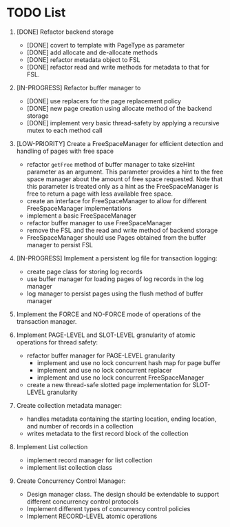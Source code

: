 <!--
 TODO.md - Persist
 
 Copyright 2021 Ketan Goyal
 
 Permission is hereby granted, free of charge, to any person obtaining a copy
 of this software and associated documentation files (the "Software"), to deal
 in the Software without restriction, including without limitation the rights
 to use, copy, modify, merge, publish, distribute, sublicense, and/or sell
 copies of the Software, and to permit persons to whom the Software is
 furnished to do so, subject to the following conditions:
 
 The above copyright notice and this permission notice shall be included in all
 copies or substantial portions of the Software.
 
 THE SOFTWARE IS PROVIDED "AS IS", WITHOUT WARRANTY OF ANY KIND, EXPRESS OR
 IMPLIED, INCLUDING BUT NOT LIMITED TO THE WARRANTIES OF MERCHANTABILITY,
 FITNESS FOR A PARTICULAR PURPOSE AND NONINFRINGEMENT. IN NO EVENT SHALL THE
 AUTHORS OR COPYRIGHT HOLDERS BE LIABLE FOR ANY CLAIM, DAMAGES OR OTHER
 LIABILITY, WHETHER IN AN ACTION OF CONTRACT, TORT OR OTHERWISE, ARISING FROM,
 OUT OF OR IN CONNECTION WITH THE SOFTWARE OR THE USE OR OTHER DEALINGS IN THE
 SOFTWARE.
-->

# TODO List

1. [DONE] Refactor backend storage
    - [DONE] covert to template with PageType as parameter
    - [DONE] add allocate and de-allocate methods
    - [DONE] refactor metadata object to FSL
    - [DONE] refactor read and write methods for metadata to that for FSL.

2. [IN-PROGRESS] Refactor buffer manager to
    - [DONE] use replacers for the page replacement policy
    - [DONE] new page creation using allocate method of the backend storage
    - [DONE] implement very basic thread-safety by applying a recursive mutex to each method call

3. [LOW-PRIORITY] Create a FreeSpaceManager for efficient detection and handling of pages with free space
    - refactor `getFree` method of buffer manager to take sizeHint parameter as an argument. This parameter provides a hint to the free space manager about the amount of free space requested. Note that this parameter is treated only as a hint as the FreeSpaceManager is free to return a page with less available free space.
    - create an interface for FreeSpaceManager to allow for different FreeSpaceManager implementations
    - implement a basic FreeSpaceManager
    - refactor buffer manager to use FreeSpaceManager
    - remove the FSL and the read and write method of backend storage
    - FreeSpaceManager should use Pages obtained from the buffer manager to persist FSL

4. [IN-PROGRESS] Implement a persistent log file for transaction logging:
    - create page class for storing log records
    - use buffer manager for loading pages of log records in the log manager
    - log manager to persist pages using the flush method of buffer manager

5. Implement the FORCE and NO-FORCE mode of operations of the transaction manager.

6. Implement PAGE-LEVEL and SLOT-LEVEL granularity of atomic operations for thread safety:
    - refactor buffer manager for PAGE-LEVEL granularity
        - implement and use no lock concurrent hash map for page buffer
        - implement and use no lock concurrent replacer
        - implement and use no lock concurrent FreeSpaceManager
    - create a new thread-safe slotted page implementation for SLOT-LEVEL granularity

7. Create collection metadata manager:
    - handles metadata containing the starting location, ending location, and number of records in a collection
    - writes metadata to the first record block of the collection

8. Implement List collection
    - implement record manager for list collection
    - implement list collection class

9. Create Concurrency Control Manager:
    - Design manager class. The design should be extendable to support different concurrency control protocols
    - Implement different types of concurrency control policies
    - Implement RECORD-LEVEL atomic operations
